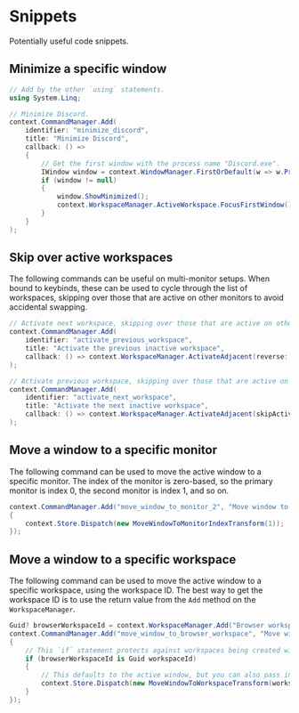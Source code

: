 # Snippets

Potentially useful code snippets.

## Minimize a specific window

```csharp
// Add by the other `using` statements.
using System.Linq;

// Minimize Discord.
context.CommandManager.Add(
    identifier: "minimize_discord",
    title: "Minimize Discord",
    callback: () =>
    {
        // Get the first window with the process name "Discord.exe".
        IWindow window = context.WindowManager.FirstOrDefault(w => w.ProcessFileName == "Discord.exe");
        if (window != null)
        {
            window.ShowMinimized();
            context.WorkspaceManager.ActiveWorkspace.FocusFirstWindow();
        }
    }
);
```

## Skip over active workspaces

The following commands can be useful on multi-monitor setups. When bound to keybinds, these can be used to cycle through the list of workspaces, skipping over those that are active on other monitors to avoid accidental swapping.

```csharp
// Activate next workspace, skipping over those that are active on other monitors
context.CommandManager.Add(
    identifier: "activate_previous_workspace",
    title: "Activate the previous inactive workspace",
    callback: () => context.WorkspaceManager.ActivateAdjacent(reverse: true, skipActive: true)
);

// Activate previous workspace, skipping over those that are active on other monitors
context.CommandManager.Add(
    identifier: "activate_next_workspace",
    title: "Activate the next inactive workspace",
    callback: () => context.WorkspaceManager.ActivateAdjacent(skipActive: true)
);
```

## Move a window to a specific monitor

The following command can be used to move the active window to a specific monitor. The index of the monitor is zero-based, so the primary monitor is index 0, the second monitor is index 1, and so on.

```csharp
context.CommandManager.Add("move_window_to_monitor_2", "Move window to monitor 2", () =>
{
    context.Store.Dispatch(new MoveWindowToMonitorIndexTransform(1));
});
```

## Move a window to a specific workspace

The following command can be used to move the active window to a specific workspace, using the workspace ID. The best way to get the workspace ID is to use the return value from the `Add` method on the `WorkspaceManager`.

```csharp
Guid? browserWorkspaceId = context.WorkspaceManager.Add("Browser workspace");
context.CommandManager.Add("move_window_to_browser_workspace", "Move window to browser workspace", () =>
{
    // This `if` statement protects against workspaces being created with no layout engines.
    if (browserWorkspaceId is Guid workspaceId)
    {
        // This defaults to the active window, but you can also pass in a specific window as the second argument to the transform.
        context.Store.Dispatch(new MoveWindowToWorkspaceTransform(workspaceId));
    }
});
```
